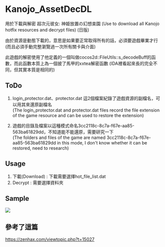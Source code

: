 # Kanojo_AssetDecDL
用於下載與解密 超次元彼女: 神姫放置の幻想楽園 (Use to download all Kanojo hotfix resources and decrypt files) (日版)

由於資源是動態下載的，意思是如果要正常取得所有的話，必須要遊戲畢業才行 (而且必須手動完整瀏覽過一次所有關卡與介面)

此遊戲的解密使用了他定義的一個叫做cocos2d::FileUtils::s_decodeBuff的函數，而此函數本質上為一個披了馬甲的xxtea解密函數 (IDA裡看起來長的完全不同，但其實本質是相同的)

## ToDo
1. login_protector.dat、protector.dat 這2個檔案紀錄了遊戲資源的副檔名，可以用其來還原副檔名<br>
   (The login_protector.dat and protector.dat files record the file extension of the game resource and can be used to restore the extension)

2. 遊戲的目錄及檔案以這種模式命名3cc2118c-8c7a-f67e-aa85-563ba61829dd，不知道能不能還原，需要研究一下<br>
   (The folders and files of the game are named 3cc2118c-8c7a-f67e-aa85-563ba61829dd in this mode, I don't know whether it can be restored, need to research)

## Usage
1. 下載(Download) : 下載需要選擇hot_file_list.dat
2. Decrypt : 需要選擇資料夾

## Sample
![](https://user-images.githubusercontent.com/33422418/218058722-1ecb4c63-ed2f-4891-9962-a42979e06cb0.PNG)

## 參考了這篇
https://zenhax.com/viewtopic.php?t=15027
